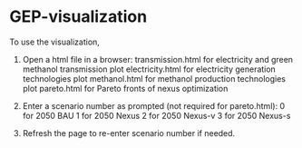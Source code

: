 # GEP-visualization
To use the visualization,
1. Open a html file in a browser:
   transmission.html for electricity and green methanol transmission plot
   electricity.html for electricity generation technologies plot
   methanol.html for methanol production technologies plot
   pareto.html for Pareto fronts of nexus optimization

2. Enter a scenario number as prompted (not required for pareto.html):
   0 for 2050 BAU
   1 for 2050 Nexus
   2 for 2050 Nexus-v
   3 for 2050 Nexus-s

3. Refresh the page to re-enter scenario number if needed.
